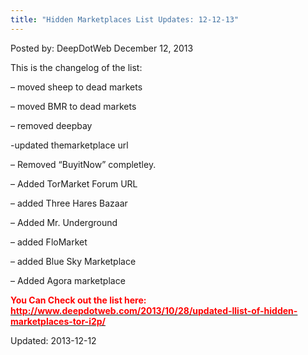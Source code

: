 ```yaml
---
title: "Hidden Marketplaces List Updates: 12-12-13"
---
```


<span>Posted by: DeepDotWeb </span>
<span>December 12, 2013</span>


<p>This is the changelog of the list:</p>
<p>&#8211; moved sheep to dead markets</p>
<p>&#8211; moved BMR to dead markets</p>
<p>&#8211; removed deepbay</p>
<p>-updated themarketplace url</p>
<p>&#8211; Removed &#8220;BuyitNow&#8221; completley.</p>
<p>&#8211; Added TorMarket Forum URL</p>
<p>&#8211; added Three Hares Bazaar</p>
<p>&#8211; Added Mr. Underground</p>
<p>&#8211; added FloMarket</p>
<p>&#8211; added Blue Sky Marketplace</p>
<p>&#8211; Added Agora marketplace</p>
<p><span style="color: #ff0000;"><strong>You Can Check out the list here: <a href="/2013/10/28/updated-llist-of-hidden-marketplaces-tor-i2p/" target="_blank"><span style="color: #ff0000;">http://www.deepdotweb.com/2013/10/28/updated-llist-of-hidden-marketplaces-tor-i2p/</span></a></strong></span></p>


Updated: 2013-12-12